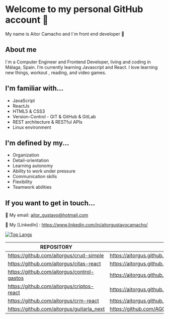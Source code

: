 # Welcome to my personal GitHub account 🤗

My name is Aitor Camacho and I´m front end developer 👋

## About me
I´m a Computer Engineer and Frontend Developer, living and coding in Málaga, Spain. I’m currently learning Javascript and React. I love learning new things, workout , reading, and video games. 

## I'm familiar with...
+ JavaScript 
+ ReactJs
+ HTML5 & CSS3  
+ Version-Control - GIT & GitHub & GitLab
+ REST architecture & RESTful APIs
+ Linux environment

## I'm defined by my...

+ Organization
+ Detail-orientation
+ Learning autonomy
+ Ability to work under pressure
+ Communication skills
+ Flexibility
+ Teamwork abilities

## If you want to get in touch...

📩 My email: aitor_gustavo@hotmail.com

🔭 My [LinkedIn] : https://www.linkedin.com/in/aitorgustavocamacho/

 [website]: https://aitorgus.github.io/


[![Top Langs](https://github-readme-stats.vercel.app/api/top-langs/?username=aitorgus&layout=compact)](https://github.com/AGCG1991/github-readme-stats)


| REPOSITORY| LINK |
| ----- | ---- |
| https://github.com/aitorgus/crud-simple | https://aitorgus.github.io/crud-simple/|
| https://github.com/aitorgus/citas-react | https://aitorgus.github.io/citas-react/|
| https://github.com/aitorgus/control-gastos | https://aitorgus.github.io/control-gastos/|
| https://github.com/aitorgus/criptos-react | https://aitorgus.github.io/criptos-react/|
| https://github.com/aitorgus/crm-react | https://aitorgus.github.io/crm-react/|
|https://github.com/aitorgus/guitarla_next | https://github.com/AGCG1991/guitarla_next/blob/main/README.md |

